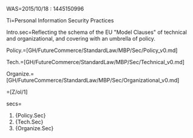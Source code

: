 WAS=2015/10/18 : 1445150996

Ti=Personal Information Security Practices

Intro.sec=Reflecting the schema of the EU "Model Clauses" of technical and organizational, and covering with an umbrella of policy. 

Policy.=[GH/FutureCommerce/StandardLaw/MBP/Sec/Policy_v0.md]

Tech.=[GH/FutureCommerce/StandardLaw/MBP/Sec/Technical_v0.md]

Organize.=[GH/FutureCommerce/StandardLaw/MBP/Sec/Organizational_v0.md]

=[Z/ol/1]

secs=<ol><li>{Policy.Sec}<li>{Tech.Sec}<li>{Organize.Sec}</ol>